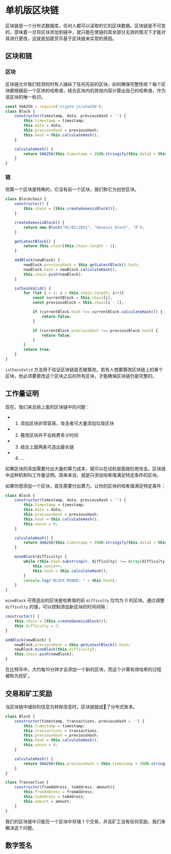 # 单机版区块链


区块链是一个分布式数据库，任何人都可以读取的它的区块数据。区块链是不可变的，意味着一旦将区块添加到链中，就只能在使链的其余部分无效的情况下才能对其进行更改，这就是加密货币基于区块链来实现的原因。

## 区块和链

### 区块

区块链允许我们检测何时有人操纵了任何先前的区块，如何确保完整性呢？每个区块都根据前一个区块的哈希值，结合区块内的其他内容计算出自己的哈希值，作为该区块的唯一标识。

```js
const SHA256 = require("crypto-js/sha256");
class Block {
	constructor(timestamp, data, previousHash = '') {
		this.timestamp = timestamp;
		this.data = data;
		this.previousHash = previousHash;
		this.hash = this.calculateHash();
	}

	calculateHash() {
		return SHA256(this.timestamp + JSON.stringify(this.data) + this.previousHash).toString();
	}
}
```

### 链

但第一个区块是特殊的，它没有前一个区块，我们称它为创世区块。

```js
class Blockchain {
	constructor() {
		this.chain = [this.createGenesisBlock()];
	}

	createGenesisBlock() {
		return new Block("01/01/2021", "Genesis block", "0");
	}

	getLatestBlock() {
		return this.chain[this.chain.length - 1];
	}

	addBlock(newBlock) {
		newBlock.previousHash = this.getLatestBlock().hash;
		newBlock.hash = newBlock.calculateHash();
		this.chain.push(newBlock);
	}

	isChainValid() {
		for (let i = 1; i < this.chain.length; i++){
			const currentBlock = this.chain[i];
			const previousBlock = this.chain[i - 1];

			if (currentBlock.hash !== currentBlock.calculateHash()) {
				return false;
			}

			if (currentBlock.previousHash !== previousBlock.hash) {
				return false;
			}
		}
		return true;
	}
}
```

`isChainValid` 方法用于验证区块链是否被篡改。若有人想要篡改区块链上的某个区块，他必须要更改这个区块之后的所有区块，才能确保区块链仍是完整的。

## 工作量证明

现在，我们来总结上面的区块链中的问题：

- 1. 添加区块非常容易，攻击者可大量添加垃圾区块

- 2. 篡改区块并不会耗费多少时间

- 3. 结合上面两条可造出最长链

- 4. ...

如果区块的添加需要付出大量的算力成本，就可以在动机层面就杜绝攻击，区块链中这种机制叫工作量证明。简单来说，就是只添加哈希值满足特定条件的区块。

如果你想添加一个区块，首先需要付出算力，让你的区块的哈希值满足特定条件：

```js
class Block {
	constructor(timestamp, data, previousHash = '') {
		this.timestamp = timestamp;
		this.data = data;
		this.previousHash = previousHash;
		this.hash = this.calculateHash();
		this.nonce = 0;
	}

	calculateHash() {
		return SHA256(this.timestamp + JSON.stringify(this.data) + this.previousHash + this.nonce).toString();
	}

	mineBlock(difficulty) {
		while (this.hash.substring(0, difficulty) !== Array(difficulty + 1).join("0")) {
			this.nonce++;
			this.hash = this.calculateHash();
		}
		console.log("BLOCK MINED: " + this.hash);
	}
}
```

`mineBlock` 可筛选出的区块是哈希值的前 `difficulty` 位均为 0 的区块。通过调整 `difficulty` 的值，可以控制添加新区块的时间间隔：

```js
constructor() {
	this.chain = [this.createGenesisBlock()];
	this.difficulty = 2;
}
```

```js
addBlock(newBlock) {
	newBlock.previousHash = this.getLatestBlock().hash;
	newBlock.mineBlock(this.difficulty);
	this.chain.push(newBlock);
}
```

在比特币中，大约每10分钟才会添加一个新的区块，而这个计算有效哈希的过程被称为挖矿。

## 交易和矿工奖励

当区块链中储存的信息为转账信息时，区块链就成了分布式账本。

```js
class Block {
    constructor(timestamp, transactions, previousHash = '') {
        this.timestamp = timestamp;
        this.transactions = transactions;
        this.previousHash = previousHash;
        this.hash = this.calculateHash();
        this.nonce = 0;
    }

    calculateHash() {
        return SHA256(this.previousHash + this.timestamp + JSON.stringify(this.transactions) + this.nonce).toString();    
    }
}

class Transaction {
    constructor(fromAddress, toAddress, amount){
        this.fromAddress = fromAddress;
        this.toAddress = toAddress;
        this.amount = amount;
    }
}
```

我们的区块链中只能在一个区块中存储 1 个交易，并且矿工没有任何奖励，我们来解决这个问题。

## 数字签名

